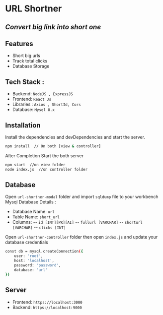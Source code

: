 # URL Shortner
## _Convert big link into short one_

## Features
- Short big urls
- Track total clicks
- Database Storage

## Tech Stack :
- Backend: ```NodeJS , ExpressJS```
- Frontend: ```React Js```
- Libraries : ```Axios , ShortId, Cors ```
- Database:  ```Mysql 8.x```

## Installation

Install the dependencies and devDependencies and start the server.

```sh
npm install  // On both [view & controller]
```

After Completion Start the both server
```sh
npm start  //on view folder
node index.js  //on controller folder
```

## Database
Open ```url-shortner-modal``` folder and import ```sqldump``` file to your workbench
Mysql Database Details :
- Database Name:  ``` url ```
- Table Name: ``` short_url ```
- Columns:
-- ```id [INT][PK][AI]```
-- ```fullurl [VARCHAR]```
-- ```shorturl [VARCHAR]```
-- ```clicks [INT]```

Open ```url-shortner-controller``` folder then open ```index.js``` and update your database credentials

```sh
const db = mysql.createConnection({
    user: 'root',
    host: 'localhost',
    password: 'password',
    database: 'url'
})
```

## Server 
- Frontend: ```https://localhost:3000```
- Backend: ```https://localhost:9000```



